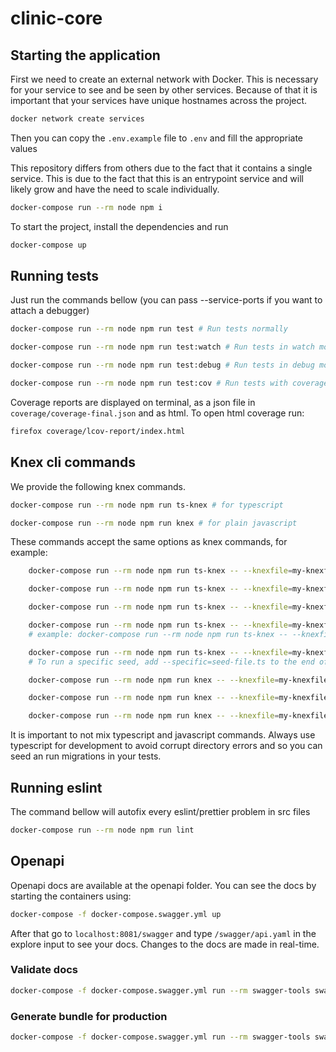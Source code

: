 # clinic-core

## Starting the application

First we need to create an external network with Docker. This is necessary for your service to see and be seen by other services.
Because of that it is important that your services have unique hostnames across the project.

```bash
docker network create services
```

Then you can copy the `.env.example` file to `.env` and fill the appropriate values

This repository differs from others due to the fact that it contains a single service. This is due to the fact that this is an entrypoint service and will likely grow and have the need to scale individually.

```bash
docker-compose run --rm node npm i
```

To start the project, install the dependencies and run

```bash
docker-compose up
```

## Running tests

Just run the commands bellow (you can pass --service-ports if you want to attach a debugger)

```bash
docker-compose run --rm node npm run test # Run tests normally

docker-compose run --rm node npm run test:watch # Run tests in watch mode

docker-compose run --rm node npm run test:debug # Run tests in debug mode

docker-compose run --rm node npm run test:cov # Run tests with coverage report
```

Coverage reports are displayed on terminal, as a json file in `coverage/coverage-final.json` and as html.
To open html coverage run:

```bash
firefox coverage/lcov-report/index.html
```
## Knex cli commands

We provide the following knex commands.

```bash
docker-compose run --rm node npm run ts-knex # for typescript

docker-compose run --rm node npm run knex # for plain javascript
```

These commands accept the same options as knex commands, for example:

```bash
    docker-compose run --rm node npm run ts-knex -- --knexfile=my-knexfile.ts migrate:make -x ts migration-name # Create a migration in typescript

    docker-compose run --rm node npm run ts-knex -- --knexfile=my-knexfile.ts seed:make -x ts seed-name # Create a seed in typescript

    docker-compose run --rm node npm run ts-knex -- --knexfile=my-knexfile.ts migrate:latest # Run all migrations in typescript

    docker-compose run --rm node npm run ts-knex -- --knexfile=my-knexfile.ts migrate:rollback # Rollback a single migration in typescript
    # example: docker-compose run --rm node npm run ts-knex -- --knexfile=src/juridical-person/database/knexfile.ts migrate:rollback

    docker-compose run --rm node npm run ts-knex -- --knexfile=my-knexfile.ts seed:run # Run all seeds in typescript
    # To run a specific seed, add --specific=seed-file.ts to the end of the command

    docker-compose run --rm node npm run knex -- --knexfile=my-knexfile.js migrate:latest # Run all migrations in javascript

    docker-compose run --rm node npm run knex -- --knexfile=my-knexfile.js migrate:rollback # Rollback a single migration in javascript

    docker-compose run --rm node npm run knex -- --knexfile=my-knexfile.js seed:run # Run all seeds in javascript
```

It is important to not mix typescript and javascript commands. Always use typescript for development to avoid corrupt directory errors and so you can seed an run migrations in your tests.


## Running eslint

The command bellow will autofix every eslint/prettier problem in src files

```bash
docker-compose run --rm node npm run lint
```

## Openapi

Openapi docs are available at the openapi folder. You can see the docs by starting the containers using:

```bash
docker-compose -f docker-compose.swagger.yml up
```

After that go to `localhost:8081/swagger` and type `/swagger/api.yaml` in the explore input to see your docs. Changes to the docs are made in real-time.

### Validate docs

```bash
docker-compose -f docker-compose.swagger.yml run --rm swagger-tools swagger-cli validate api.yaml
```

### Generate bundle for production

```bash
docker-compose -f docker-compose.swagger.yml run --rm swagger-tools swagger-cli bundle -t yaml -o bundle.yaml api.yaml
```
